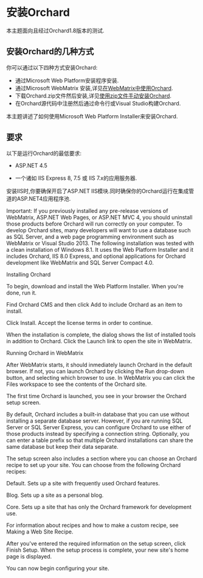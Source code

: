 # 安装Orchard

本主题面向且经过Orchard1.8版本的测试.

## 安装Orchard的几种方式

你可以通过以下四种方式安装Orchard:

* 通过Microsoft Web Platform安装程序安装.
* 通过Microsoft WebMatrix 安装,详见[在WebMatrix中使用Orchard](/getting-started/working-with-orchard-in-webmatrix.md).
* 下载Orchard.zip文件然后安装,详见[使用zip文件手动安装Orchard](/getting-started/manually-installing-orchard.md).
* 在Orchard源代码中注册然后通过命令行或Visual Studio构建Orchard.

本主题讲述了如何使用Microsoft Web Platform Installer来安装Orchard.

## 要求

以下是运行Orchard的最低要求:

* ASP.NET 4.5

* 一个诸如 IIS Express 8, 7.5 或 IIS 7.x的应用服务器.

安装IIS时,你要确保开启了ASP.NET IIS模块.同时确保你的Orchard运行在集成管道的ASP.NET4应用程序池.

Important: If you previously installed any pre-release versions of WebMatrix, ASP.NET Web Pages, or ASP.NET MVC 4, you should uninstall those products before Orchard will run correctly on your computer. To develop Orchard sites, many developers will want to use a database such as SQL Server, and a web page programming environment such as WebMatrix or Visual Studio 2013. The following installation was tested with a clean installation of Windows 8.1. It uses the Web Platform Installer and it includes Orchard, IIS 8.0 Express, and optional applications for Orchard development like WebMatrix and SQL Server Compact 4.0.

Installing Orchard

To begin, download and install the Web Platform Installer. When you're done, run it.

Find Orchard CMS and then click Add to include Orchard as an item to install.

Click Install. Accept the license terms in order to continue.

When the installation is complete, the dialog shows the list of installed tools in addition to Orchard. Click the Launch link to open the site in WebMatrix.

Running Orchard in WebMatrix

After WebMatrix starts, it should inmediately launch Orchard in the default browser. If not, you can launch Orchard by clicking the Run drop-down button, and selecting which browser to use. In WebMatrix you can click the Files workspace to see the contents of the Orchard site.

The first time Orchard is launched, you see in your browser the Orchard setup screen.

By default, Orchard includes a built-in database that you can use without installing a separate database server. However, if you are running SQL Server or SQL Server Express, you can configure Orchard to use either of those products instead by specifying a connection string. Optionally, you can enter a table prefix so that multiple Orchard installations can share the same database but keep their data separate.

The setup screen also includes a section where you can choose an Orchard recipe to set up your site. You can choose from the following Orchard recipes:

Default. Sets up a site with frequently used Orchard features.

Blog. Sets up a site as a personal blog.

Core. Sets up a site that has only the Orchard framework for development use.

For information about recipes and how to make a custom recipe, see Making a Web Site Recipe.

After you've entered the required information on the setup screen, click Finish Setup. When the setup process is complete, your new site's home page is displayed.

You can now begin configuring your site.

